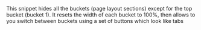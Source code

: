 This snippet hides all the buckets (page layout sections) except for the top bucket (bucket 1).  It resets the width of each bucket to 100%, then allows to you switch between buckets using a set of buttons which look like tabs

